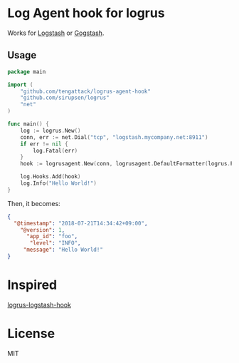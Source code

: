 # Log Agent hook for logrus

Works for [Logstash](https://www.elastic.co/products/logstash) or [Gogstash](https://github.com/tsaikd/gogstash).

## Usage

```go
package main

import (
    "github.com/tengattack/logrus-agent-hook"
    "github.com/sirupsen/logrus"
    "net"
)

func main() {
    log := logrus.New()
    conn, err := net.Dial("tcp", "logstash.mycompany.net:8911")
    if err != nil {
        log.Fatal(err)
    }
    hook := logrusagent.New(conn, logrusagent.DefaultFormatter(logrus.Fields{"app_id": "foo"}))

    log.Hooks.Add(hook)
    log.Info("Hello World!")
}
```

Then, it becomes:

``` json
{
  "@timestamp": "2018-07-21T14:34:42+09:00",
    "@version": 1,
      "app_id": "foo",
       "level": "INFO",
     "message": "Hello World!"
}
```

# Inspired

[logrus-logstash-hook](https://github.com/bshuster-repo/logrus-logstash-hook)

# License

MIT

